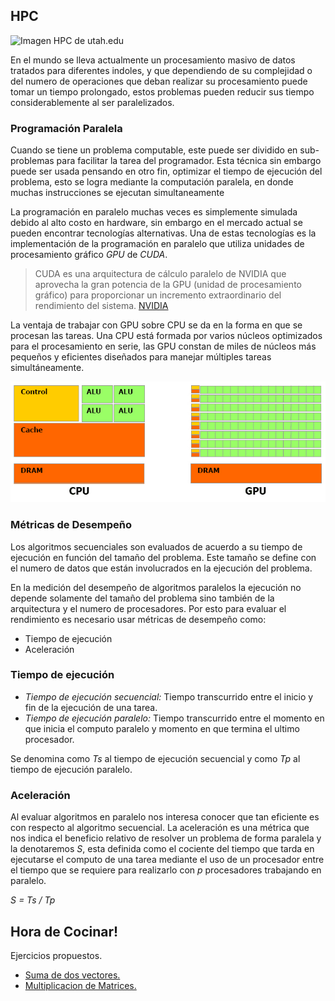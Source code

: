 ## HPC
![Imagen HPC de utah.edu](https://www.chpc.utah.edu/_images/banners/hpc1_300.jpg "HPC")

En el mundo se lleva actualmente un procesamiento masivo de datos tratados para diferentes indoles, y que dependiendo de su complejidad o del numero de operaciones que deban realizar su procesamiento puede tomar un tiempo prolongado, estos problemas pueden reducir sus tiempo considerablemente al ser paralelizados.

### Programación Paralela

Cuando se tiene un problema computable, este puede ser dividido en sub-problemas para facilitar la tarea del programador. Esta técnica sin embargo puede ser usada pensando en otro fin, optimizar el tiempo de ejecución del problema, esto se logra mediante la computación paralela, en donde muchas instrucciones se ejecutan simultaneamente

La programación en paralelo muchas veces es simplemente simulada debido al alto costo en hardware, sin embargo en el mercado actual se pueden encontrar tecnologías alternativas. Una de estas tecnologías es la implementación de la programación en paralelo que utiliza unidades de procesamiento gráfico _GPU_ de _CUDA_.

> CUDA es una arquitectura de cálculo paralelo de NVIDIA que aprovecha la gran potencia de la GPU (unidad de procesamiento gráfico) para proporcionar un incremento extraordinario del rendimiento del sistema. [NVIDIA](http://www.nvidia.es/object/cuda-parallel-computing-es.html "CUDA Y EL GPU COMPUTING")  

La ventaja de trabajar con GPU sobre CPU se da en la forma en que se procesan las tareas. Una CPU está formada por varios núcleos optimizados para el procesamiento en serie, las  GPU constan de miles de núcleos más pequeños y eficientes diseñados para manejar múltiples tareas simultáneamente.  

<img src="https://github.com/JhonatanBarrera/HPC/blob/master/path/img/cpu_gpu.png">  

### Métricas de Desempeño

Los algoritmos secuenciales son evaluados de acuerdo a su tiempo de ejecución en función del tamaño del problema. Este tamaño se define con el numero de datos que están involucrados en la ejecución del problema.

En la medición del desempeño de algoritmos paralelos la ejecución no depende solamente del tamaño del problema sino también de la arquitectura y el numero de procesadores. Por esto para evaluar el rendimiento es necesario usar métricas de desempeño como:

* Tiempo de ejecución
* Aceleración  

### Tiempo de ejecución

* _Tiempo de ejecución secuencial:_ Tiempo transcurrido entre el inicio y fin de la ejecución de una tarea.
* _Tiempo de ejecución paralelo:_ Tiempo transcurrido entre el momento en que inicia el computo paralelo y momento en que termina el ultimo procesador.

Se denomina como _Ts_ al tiempo de ejecución secuencial y como _Tp_ al tiempo de ejecución paralelo.

### Aceleración

Al evaluar algoritmos en paralelo nos interesa conocer que tan eficiente es con respecto al algoritmo secuencial. La aceleración es una métrica que nos indica el beneficio relativo de resolver un problema de forma paralela y la denotaremos _S_, esta definida como el cociente del tiempo que tarda en ejecutarse el computo de una tarea mediante el uso de un procesador entre el tiempo que se requiere para realizarlo con _p_ procesadores trabajando en paralelo.

_S = Ts / Tp_

## Hora de Cocinar!

Ejercicios propuestos.

* [Suma de dos vectores.](https://github.com/JhonatanBarrera/HPC/tree/master/sumaVec "sumaVec")
* [Multiplicacion de Matrices.](https://github.com/JhonatanBarrera/HPC/tree/master/multiMat "multiMat")
